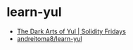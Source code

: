 # learn-yul

- [The Dark Arts of Yul | Solidity Fridays](https://www.youtube.com/watch?v=ew3pfnb2_V8)
- [andreitoma8/learn-yul](https://github.com/andreitoma8/learn-yul)